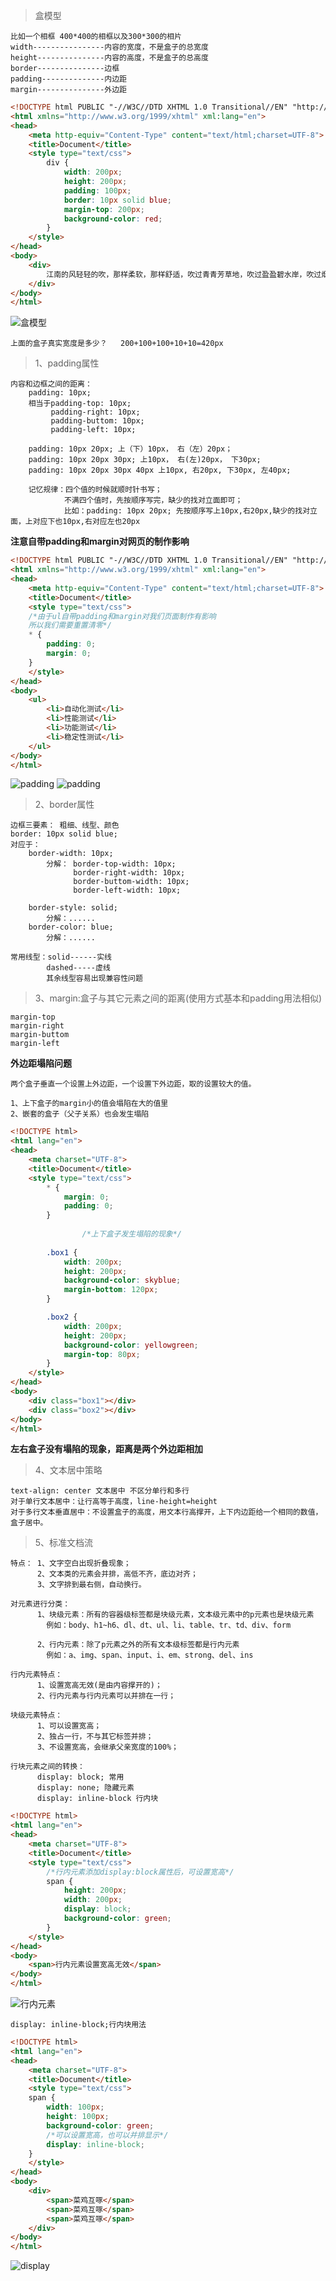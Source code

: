 >盒模型

    比如一个相框 400*400的相框以及300*300的相片
    width----------------内容的宽度，不是盒子的总宽度
    height---------------内容的高度，不是盒子的总高度
    border---------------边框
    padding--------------内边距
    margin---------------外边距
    
```html
<!DOCTYPE html PUBLIC "-//W3C//DTD XHTML 1.0 Transitional//EN" "http://www.w3.org/TR/xhtml1/DTD/xhtml1-transitional.dtd">
<html xmlns="http://www.w3.org/1999/xhtml" xml:lang="en">
<head>
	<meta http-equiv="Content-Type" content="text/html;charset=UTF-8">
	<title>Document</title>
	<style type="text/css">
		div {
			width: 200px;
			height: 200px;
			padding: 100px;
			border: 10px solid blue;
			margin-top: 200px;
			background-color: red; 
		}
	</style>
</head>
<body>
	<div>
		江南的风轻轻的吹，那样柔软，那样舒适，吹过青青芳草地，吹过盈盈碧水岸，吹过烟雨蒙蒙的江南杨柳舍。江南的风如此温柔，轻轻吹过我柔柔的发间，轻轻吹过我湿润的双眸；江南的风如此温暖，我灵敏的鼻息仿佛嗅到你谈吐间暖暖的气息
	</div>
</body>
</html>
```
![盒模型](../picture/box01.png)

    上面的盒子真实宽度是多少？   200+100+100+10+10=420px
>1、padding属性

    内容和边框之间的距离：
        padding: 10px;
        相当于padding-top: 10px;
             padding-right: 10px;
             padding-buttom: 10px;
             padding-left: 10px;
        
        padding: 10px 20px; 上（下）10px， 右（左）20px；
        padding: 10px 20px 30px; 上10px， 右(左)20px， 下30px;
        padding: 10px 20px 30px 40px 上10px, 右20px, 下30px, 左40px;
        
        记忆规律：四个值的时候就顺时针书写；
                不满四个值时，先按顺序写完，缺少的找对立面即可；
                比如：padding: 10px 20px; 先按顺序写上10px,右20px,缺少的找对立面，上对应下也10px,右对应左也20px

**注意自带padding和margin对网页的制作影响**                
```html
<!DOCTYPE html PUBLIC "-//W3C//DTD XHTML 1.0 Transitional//EN" "http://www.w3.org/TR/xhtml1/DTD/xhtml1-transitional.dtd">
<html xmlns="http://www.w3.org/1999/xhtml" xml:lang="en">
<head>
	<meta http-equiv="Content-Type" content="text/html;charset=UTF-8">
	<title>Document</title>
	<style type="text/css">
	/*由于ul自带padding和margin对我们页面制作有影响
	所以我们需要重置清零*/
	* {
		padding: 0;
		margin: 0;
	}
	</style>
</head>
<body>
	<ul>
		<li>自动化测试</li>
		<li>性能测试</li>
		<li>功能测试</li>
		<li>稳定性测试</li>
	</ul>
</body>
</html>
``` 
![padding](../picture/padding.png)
![padding](../picture/padding01.png)   

>2、border属性

    边框三要素： 粗细、线型、颜色
    border: 10px solid blue;
    对应于：
        border-width: 10px;
            分解： border-top-width: 10px;
                  border-right-width: 10px;
                  border-buttom-width: 10px;
                  border-left-width: 10px;
                  
        border-style: solid;
            分解：......
        border-color: blue;
            分解：......
    
    常用线型：solid------实线
            dashed-----虚线
            其余线型容易出现兼容性问题    
            
>3、margin:盒子与其它元素之间的距离(使用方式基本和padding用法相似)
    
    margin-top
    margin-right
    margin-buttom
    margin-left 
    
**外边距塌陷问题** 

    两个盒子垂直一个设置上外边距，一个设置下外边距，取的设置较大的值。
    
    1、上下盒子的margin小的值会塌陷在大的值里 
    2、嵌套的盒子（父子关系）也会发生塌陷
```html
<!DOCTYPE html>
<html lang="en">
<head>
	<meta charset="UTF-8">
	<title>Document</title>
	<style type="text/css">
		* {
			margin: 0;
			padding: 0;
		}
        
        		/*上下盒子发生塌陷的现象*/
        		
		.box1 {
			width: 200px;
			height: 200px;
			background-color: skyblue;
			margin-bottom: 120px;
		}

		.box2 {
			width: 200px;
			height: 200px;
			background-color: yellowgreen;
			margin-top: 80px;
		}
	</style>
</head>
<body>
	<div class="box1"></div>
	<div class="box2"></div>
</body>
</html>
```
**左右盒子没有塌陷的现象，距离是两个外边距相加**

>4、文本居中策略

    text-align: center 文本居中 不区分单行和多行
    对于单行文本居中：让行高等于高度，line-height=height
    对于多行文本垂直居中：不设置盒子的高度，用文本行高撑开，上下内边距给一个相同的数值，盒子居中。
    
>5、标准文档流

    特点： 1、文字空白出现折叠现象；
          2、文本类的元素会并排，高低不齐，底边对齐；
          3、文字排到最右侧，自动换行。
          
    对元素进行分类：
          1、块级元素：所有的容器级标签都是块级元素，文本级元素中的p元素也是块级元素
            例如：body、h1~h6、dl、dt、ul、li、table、tr、td、div、form
            
          2、行内元素：除了p元素之外的所有文本级标签都是行内元素
            例如：a、img、span、input、i、em、strong、del、ins
            
    行内元素特点：
          1、设置宽高无效(是由内容撑开的)；
          2、行内元素与行内元素可以并排在一行；
          
    块级元素特点：
          1、可以设置宽高；
          2、独占一行，不与其它标签并排；
          3、不设置宽高，会继承父亲宽度的100%；
          
    行块元素之间的转换：
          display: block; 常用
          display: none; 隐藏元素
          display: inline-block 行内块
```html
<!DOCTYPE html>
<html lang="en">
<head>
	<meta charset="UTF-8">
	<title>Document</title>
	<style type="text/css">
		/*行内元素添加display:block属性后，可设置宽高*/
		span {
			height: 200px;
			width: 200px;
			display: block;
			background-color: green;
		}
	</style>
</head>
<body>
	<span>行内元素设置宽高无效</span>
</body>
</html>
```
![行内元素](../picture/height.png)

    display: inline-block;行内块用法

```html
<!DOCTYPE html>
<html lang="en">
<head>
	<meta charset="UTF-8">
	<title>Document</title>
	<style type="text/css">
	span {
		width: 100px;
		height: 100px;
		background-color: green;
		/*可以设置宽高，也可以并排显示*/
		display: inline-block;
	}
	</style>
</head>
<body>
	<div>
		<span>菜鸡互啄</span>
		<span>菜鸡互啄</span>
		<span>菜鸡互啄</span>
	</div>
</body>
</html>
```
![display](../picture/display.png)

